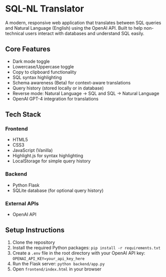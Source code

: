 # SQL-NL Translator

A modern, responsive web application that translates between SQL queries and Natural Language (English) using the OpenAI API. Built to help non-technical users interact with databases and understand SQL easily.

## Core Features

- Dark mode toggle
- Lowercase/Uppercase toggle
- Copy to clipboard functionality
- SQL syntax highlighting
- Schema awareness (Beta) for context-aware translations
- Query history (stored locally or in database)
- Reverse mode: Natural Language → SQL and SQL → Natural Language
- OpenAI GPT-4 integration for translations

## Tech Stack

### Frontend
- HTML5
- CSS3
- JavaScript (Vanilla)
- Highlight.js for syntax highlighting
- LocalStorage for simple query history

### Backend
- Python Flask
- SQLite database (for optional query history)

### External APIs
- OpenAI API

## Setup Instructions

1. Clone the repository
2. Install the required Python packages: `pip install -r requirements.txt`
3. Create a `.env` file in the root directory with your OpenAI API key: `OPENAI_API_KEY=your_api_key_here`
4. Run the Flask server: `python backend/app.py`
5. Open `frontend/index.html` in your browser


```


